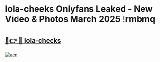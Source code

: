 # lola-cheeks Onlyfans Leaked - New Video & Photos March 2025 !rmbmq

# <h2><a href="https://rturad.iuczelnia.edu.pl?title=lola-cheeks&ref=rmbmq">🔗👉 🔴 lola-cheeks</a></h2>

[![acn](https://github.com/user-attachments/assets/0f9c940e-d8b0-45ae-aac7-cd30a18b3e1c)](https://rturad.iuczelnia.edu.pl?title=lola-cheeks&ref=rmbmq)

